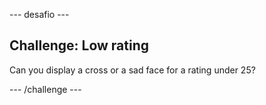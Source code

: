 \--- desafio \---

## Challenge: Low rating

Can you display a cross or a sad face for a rating under 25?

\--- /challenge \---